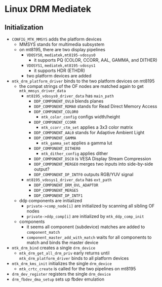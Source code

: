 Linux DRM Mediatek
==================

## Initialization

- `CONFIG_MTK_MMSYS` adds the platform devices
  - MMSYS stands for multimedia subsystem
  - on mt8195, there are two display pipelines
    - `VDOSYS0`, `mediatek,mt8195-vdosys0`
      - it supports PQ (COLOR, CCORR, AAL, GAMMA, and DITHER)
    - `VDOSYS1`, `mediatek,mt8195-vdosys1`
      - it supports HDR (ETHDR)
    - two platform devices are added
- `mtk_drm_platform_driver` binds to the two platform devices on mt8195
  - the compat strings of the OF nodes are matched again to get
    `mtk_mmsys_driver_data`
    - `mt8195_vdosys0_driver_data` has `main_path`
      - `DDP_COMPONENT_OVL0` blends planes
      - `DDP_COMPONENT_RDMA0` stands for Read Direct Memory Access
      - `DDP_COMPONENT_COLOR0`
        - `mtk_color_config` configs width/height
      - `DDP_COMPONENT_CCORR`
        - `mtk_ccorr_ctm_set` applies a 3x3 color matrix
      - `DDP_COMPONENT_AAL0` stands for Adaptive Ambient Light
      - `DDP_COMPONENT_GAMMA`
        - `mtk_gamma_set` applies a gamma lut
      - `DDP_COMPONENT_DITHER0`
        - `mtk_dither_config` applies dither
      - `DDP_COMPONENT_DSC0` is VESA Display Stream Compression
      - `DDP_COMPONENT_MERGE0` merges two inputs into side-by-side output?
      - `DDP_COMPONENT_DP_INTF0` outputs RGB/YUV signal
    - `mt8195_vdosys1_driver_data` has `ext_path`
      - `DDP_COMPONENT_DRM_OVL_ADAPTOR`
      - `DDP_COMPONENT_MERGE5`
      - `DDP_COMPONENT_DP_INTF1`
  - ddp components are initialized
    - `private->comp_node[i]` are initialized by scanning all sibling OF nodes
    - `private->ddp_comp[i]` are initialized by `mtk_ddp_comp_init`
  - components
    - it seems all component (subdevice) matches are added to
      `component_match`
    - `component_master_add_with_match` waits for all components to match and
      binds the master device
- `mtk_drm_bind` creates a single `drm_device`
  - `mtk_drm_get_all_drm_priv` early returns until `mtk_drm_platform_driver`
    binds to all platform devices
- `mtk_drm_kms_init` initializes the single `drm_device`
  - `mtk_crtc_create` is called for the two pipelines on mt8195
- `drm_dev_register` registers the single `drm_device`
- `drm_fbdev_dma_setup` sets up fbdev emulation
